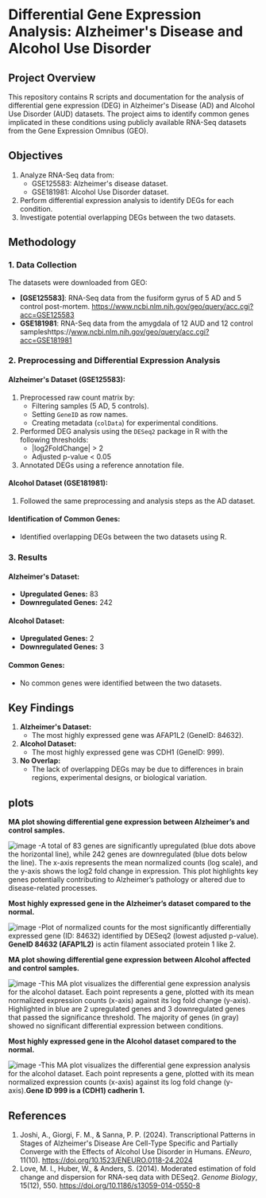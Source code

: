 # Differential Gene Expression Analysis: Alzheimer's Disease and Alcohol Use Disorder

## Project Overview
This repository contains R scripts and documentation for the analysis of differential gene expression (DEG) in Alzheimer's Disease (AD) and Alcohol Use Disorder (AUD) datasets. The project aims to identify common genes implicated in these conditions using publicly available RNA-Seq datasets from the Gene Expression Omnibus (GEO).

## Objectives
1. Analyze RNA-Seq data from:
   - GSE125583: Alzheimer's disease dataset.
   - GSE181981: Alcohol Use Disorder dataset.
2. Perform differential expression analysis to identify DEGs for each condition.
3. Investigate potential overlapping DEGs between the two datasets.

## Methodology
### 1. Data Collection
The datasets were downloaded from GEO:
- **[GSE125583]**: RNA-Seq data from the fusiform gyrus of 5 AD and 5 control post-mortem. https://www.ncbi.nlm.nih.gov/geo/query/acc.cgi?acc=GSE125583
- **GSE181981**: RNA-Seq data from the amygdala of 12 AUD and 12 control sampleshttps://www.ncbi.nlm.nih.gov/geo/query/acc.cgi?acc=GSE181981

### 2. Preprocessing and Differential Expression Analysis
#### Alzheimer's Dataset (GSE125583):
1. Preprocessed raw count matrix by:
   - Filtering samples (5 AD, 5 controls).
   - Setting `GeneID` as row names.
   - Creating metadata (`colData`) for experimental conditions.
2. Performed DEG analysis using the `DESeq2` package in R with the following thresholds:
   - |log2FoldChange| > 2
   - Adjusted p-value < 0.05
3. Annotated DEGs using a reference annotation file.

#### Alcohol Dataset (GSE181981):
1. Followed the same preprocessing and analysis steps as the AD dataset.

#### Identification of Common Genes:
- Identified overlapping DEGs between the two datasets using R.

### 3. Results
#### Alzheimer's Dataset:
- **Upregulated Genes:** 83
- **Downregulated Genes:** 242

#### Alcohol Dataset:
- **Upregulated Genes:** 2
- **Downregulated Genes:** 3

#### Common Genes:
- No common genes were identified between the two datasets.

## Key Findings
1. **Alzheimer's Dataset:**
   - The most highly expressed gene was AFAP1L2 (GeneID: 84632).
2. **Alcohol Dataset:**
   - The most highly expressed gene was CDH1 (GeneID: 999).
3. **No Overlap:**
   - The lack of overlapping DEGs may be due to differences in brain regions, experimental designs, or biological variation.

## plots 
**MA plot showing differential gene expression between Alzheimer’s and control samples.**

![image](https://github.com/user-attachments/assets/574034a4-25c8-4267-aaf0-59927d74a60f)
 -A total of 83 genes are significantly upregulated (blue dots above the horizontal line), while 242 genes are downregulated (blue dots below the line). The x-axis represents the mean normalized counts (log scale), and the y-axis shows the log2 fold change in expression. This plot highlights key genes potentially contributing to Alzheimer’s pathology or altered due to disease-related processes.

 **Most highly expressed gene in the  Alzheimer’s dataset compared to the normal.**

 ![image](https://github.com/user-attachments/assets/e5d6c9c2-5695-4cfe-ae9b-5fc8f077d76b)
-Plot of normalized counts for the most significantly differentially expressed gene (ID: 84632) identified by DESeq2 (lowest adjusted p-value). **GeneID 84632 (AFAP1L2)** is actin filament associated protein 1 like 2.

**MA plot showing differential gene expression between Alcohol affected  and control samples.**

![image](https://github.com/user-attachments/assets/9186df30-3312-4a5e-a614-4cde11a3c686)
-This MA plot visualizes the differential gene expression analysis for the alcohol dataset. Each point represents a gene, plotted with its mean normalized expression counts (x-axis) against its log fold change (y-axis). Highlighted in blue are 2 upregulated genes and 3 downregulated genes that passed the significance threshold. The majority of genes (in gray) showed no significant differential expression between conditions.

**Most highly expressed gene in the  Alcohol dataset compared to the normal.**

![image](https://github.com/user-attachments/assets/ef31442e-e752-417c-83bf-ed34168ab466)
-This MA plot visualizes the differential gene expression analysis for the alcohol dataset. Each point represents a gene, plotted with its mean normalized expression counts (x-axis) against its log fold change (y-axis).**Gene ID 999 is a (CDH1) cadherin 1.**

## References
1. Joshi, A., Giorgi, F. M., & Sanna, P. P. (2024). Transcriptional Patterns in Stages of Alzheimer's Disease Are Cell-Type Specific and Partially Converge with the Effects of Alcohol Use Disorder in Humans. *ENeuro*, 11(10). https://doi.org/10.1523/ENEURO.0118-24.2024
2. Love, M. I., Huber, W., & Anders, S. (2014). Moderated estimation of fold change and dispersion for RNA-seq data with DESeq2. *Genome Biology*, 15(12), 550. https://doi.org/10.1186/s13059-014-0550-8


